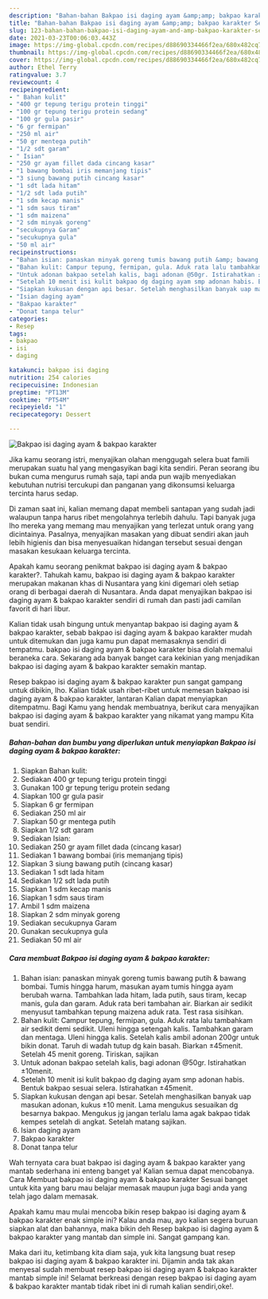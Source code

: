 ```yaml
---
description: "Bahan-bahan Bakpao isi daging ayam &amp;amp; bakpao karakter Sederhana dan Mudah Dibuat"
title: "Bahan-bahan Bakpao isi daging ayam &amp;amp; bakpao karakter Sederhana dan Mudah Dibuat"
slug: 123-bahan-bahan-bakpao-isi-daging-ayam-and-amp-bakpao-karakter-sederhana-dan-mudah-dibuat
date: 2021-03-23T00:06:03.443Z
image: https://img-global.cpcdn.com/recipes/d88690334466f2ea/680x482cq70/bakpao-isi-daging-ayam-bakpao-karakter-foto-resep-utama.jpg
thumbnail: https://img-global.cpcdn.com/recipes/d88690334466f2ea/680x482cq70/bakpao-isi-daging-ayam-bakpao-karakter-foto-resep-utama.jpg
cover: https://img-global.cpcdn.com/recipes/d88690334466f2ea/680x482cq70/bakpao-isi-daging-ayam-bakpao-karakter-foto-resep-utama.jpg
author: Ethel Terry
ratingvalue: 3.7
reviewcount: 4
recipeingredient:
- " Bahan kulit"
- "400 gr tepung terigu protein tinggi"
- "100 gr tepung terigu protein sedang"
- "100 gr gula pasir"
- "6 gr fermipan"
- "250 ml air"
- "50 gr mentega putih"
- "1/2 sdt garam"
- " Isian"
- "250 gr ayam fillet dada cincang kasar"
- "1 bawang bombai iris memanjang tipis"
- "3 siung bawang putih cincang kasar"
- "1 sdt lada hitam"
- "1/2 sdt lada putih"
- "1 sdm kecap manis"
- "1 sdm saus tiram"
- "1 sdm maizena"
- "2 sdm minyak goreng"
- "secukupnya Garam"
- "secukupnya gula"
- "50 ml air"
recipeinstructions:
- "Bahan isian: panaskan minyak goreng tumis bawang putih &amp; bawang bombai. Tumis hingga harum, masukan ayam tumis hingga ayam berubah warna. Tambahkan lada hitam, lada putih, saus tiram, kecap manis, gula dan garam. Aduk rata beri tambahan air. Biarkan air sedikit menyusut tambahkan tepung maizena aduk rata. Test rasa sisihkan."
- "Bahan kulit: Campur tepung, fermipan, gula. Aduk rata lalu tambahkam air sedikit demi sedikit. Uleni hingga setengah kalis. Tambahkan garam dan mentaga. Uleni hingga kalis. Setelah kalis ambil adonan 200gr untuk bikin donat. Taruh di wadah tutup dg kain basah. Biarkan ±45menit. Setelah 45 menit goreng. Tiriskan, sajikan"
- "Untuk adonan bakpao setelah kalis, bagi adonan @50gr. Istirahatkan ±10menit."
- "Setelah 10 menit isi kulit bakpao dg daging ayam smp adonan habis. Bentuk bakpao sesuai selera. Istirahatkan ±45menit."
- "Siapkan kukusan dengan api besar. Setelah menghasilkan banyak uap masukan adonan, kukus ±10 menit. Lama mengukus sesuaikan dg besarnya bakpao. Mengukus jg jangan terlalu lama agak bakpao tidak kempes setelah di angkat. Setelah matang sajikan."
- "Isian daging ayam"
- "Bakpao karakter"
- "Donat tanpa telur"
categories:
- Resep
tags:
- bakpao
- isi
- daging

katakunci: bakpao isi daging 
nutrition: 254 calories
recipecuisine: Indonesian
preptime: "PT13M"
cooktime: "PT54M"
recipeyield: "1"
recipecategory: Dessert

---
```



![Bakpao isi daging ayam &amp; bakpao karakter](https://img-global.cpcdn.com/recipes/d88690334466f2ea/680x482cq70/bakpao-isi-daging-ayam-bakpao-karakter-foto-resep-utama.jpg)

Jika kamu seorang istri, menyajikan olahan menggugah selera buat famili merupakan suatu hal yang mengasyikan bagi kita sendiri. Peran seorang ibu bukan cuma mengurus rumah saja, tapi anda pun wajib menyediakan kebutuhan nutrisi tercukupi dan panganan yang dikonsumsi keluarga tercinta harus sedap.

Di zaman  saat ini, kalian memang dapat membeli santapan yang sudah jadi walaupun tanpa harus ribet mengolahnya terlebih dahulu. Tapi banyak juga lho mereka yang memang mau menyajikan yang terlezat untuk orang yang dicintainya. Pasalnya, menyajikan masakan yang dibuat sendiri akan jauh lebih higienis dan bisa menyesuaikan hidangan tersebut sesuai dengan masakan kesukaan keluarga tercinta. 



Apakah kamu seorang penikmat bakpao isi daging ayam &amp; bakpao karakter?. Tahukah kamu, bakpao isi daging ayam &amp; bakpao karakter merupakan makanan khas di Nusantara yang kini digemari oleh setiap orang di berbagai daerah di Nusantara. Anda dapat menyajikan bakpao isi daging ayam &amp; bakpao karakter sendiri di rumah dan pasti jadi camilan favorit di hari libur.

Kalian tidak usah bingung untuk menyantap bakpao isi daging ayam &amp; bakpao karakter, sebab bakpao isi daging ayam &amp; bakpao karakter mudah untuk ditemukan dan juga kamu pun dapat memasaknya sendiri di tempatmu. bakpao isi daging ayam &amp; bakpao karakter bisa diolah memalui beraneka cara. Sekarang ada banyak banget cara kekinian yang menjadikan bakpao isi daging ayam &amp; bakpao karakter semakin mantap.

Resep bakpao isi daging ayam &amp; bakpao karakter pun sangat gampang untuk dibikin, lho. Kalian tidak usah ribet-ribet untuk memesan bakpao isi daging ayam &amp; bakpao karakter, lantaran Kalian dapat menyiapkan ditempatmu. Bagi Kamu yang hendak membuatnya, berikut cara menyajikan bakpao isi daging ayam &amp; bakpao karakter yang nikamat yang mampu Kita buat sendiri.

<!--inarticleads1-->

##### Bahan-bahan dan bumbu yang diperlukan untuk menyiapkan Bakpao isi daging ayam &amp; bakpao karakter:

1. Siapkan  Bahan kulit:
1. Sediakan 400 gr tepung terigu protein tinggi
1. Gunakan 100 gr tepung terigu protein sedang
1. Siapkan 100 gr gula pasir
1. Siapkan 6 gr fermipan
1. Sediakan 250 ml air
1. Siapkan 50 gr mentega putih
1. Siapkan 1/2 sdt garam
1. Sediakan  Isian:
1. Sediakan 250 gr ayam fillet dada (cincang kasar)
1. Sediakan 1 bawang bombai (iris memanjang tipis)
1. Siapkan 3 siung bawang putih (cincang kasar)
1. Sediakan 1 sdt lada hitam
1. Sediakan 1/2 sdt lada putih
1. Siapkan 1 sdm kecap manis
1. Siapkan 1 sdm saus tiram
1. Ambil 1 sdm maizena
1. Siapkan 2 sdm minyak goreng
1. Sediakan secukupnya Garam
1. Gunakan secukupnya gula
1. Sediakan 50 ml air




<!--inarticleads2-->

##### Cara membuat Bakpao isi daging ayam &amp; bakpao karakter:

1. Bahan isian: panaskan minyak goreng tumis bawang putih &amp; bawang bombai. Tumis hingga harum, masukan ayam tumis hingga ayam berubah warna. Tambahkan lada hitam, lada putih, saus tiram, kecap manis, gula dan garam. Aduk rata beri tambahan air. Biarkan air sedikit menyusut tambahkan tepung maizena aduk rata. Test rasa sisihkan.
1. Bahan kulit: Campur tepung, fermipan, gula. Aduk rata lalu tambahkam air sedikit demi sedikit. Uleni hingga setengah kalis. Tambahkan garam dan mentaga. Uleni hingga kalis. Setelah kalis ambil adonan 200gr untuk bikin donat. Taruh di wadah tutup dg kain basah. Biarkan ±45menit. Setelah 45 menit goreng. Tiriskan, sajikan
1. Untuk adonan bakpao setelah kalis, bagi adonan @50gr. Istirahatkan ±10menit.
1. Setelah 10 menit isi kulit bakpao dg daging ayam smp adonan habis. Bentuk bakpao sesuai selera. Istirahatkan ±45menit.
1. Siapkan kukusan dengan api besar. Setelah menghasilkan banyak uap masukan adonan, kukus ±10 menit. Lama mengukus sesuaikan dg besarnya bakpao. Mengukus jg jangan terlalu lama agak bakpao tidak kempes setelah di angkat. Setelah matang sajikan.
1. Isian daging ayam
1. Bakpao karakter
1. Donat tanpa telur




Wah ternyata cara buat bakpao isi daging ayam &amp; bakpao karakter yang mantab sederhana ini enteng banget ya! Kalian semua dapat mencobanya. Cara Membuat bakpao isi daging ayam &amp; bakpao karakter Sesuai banget untuk kita yang baru mau belajar memasak maupun juga bagi anda yang telah jago dalam memasak.

Apakah kamu mau mulai mencoba bikin resep bakpao isi daging ayam &amp; bakpao karakter enak simple ini? Kalau anda mau, ayo kalian segera buruan siapkan alat dan bahannya, maka bikin deh Resep bakpao isi daging ayam &amp; bakpao karakter yang mantab dan simple ini. Sangat gampang kan. 

Maka dari itu, ketimbang kita diam saja, yuk kita langsung buat resep bakpao isi daging ayam &amp; bakpao karakter ini. Dijamin anda tak akan menyesal sudah membuat resep bakpao isi daging ayam &amp; bakpao karakter mantab simple ini! Selamat berkreasi dengan resep bakpao isi daging ayam &amp; bakpao karakter mantab tidak ribet ini di rumah kalian sendiri,oke!.

